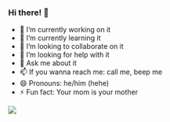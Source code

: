 ### Hi there! 👋

- 🔭 I’m currently working on it
- 🌱 I’m currently learning it
- 👯 I’m looking to collaborate on it
- 🤔 I’m looking for help with it
- 💬 Ask me about it
- 📫 If you wanna reach me: call me, beep me
- 😄 Pronouns: he/him (hehe)
- ⚡ Fun fact: Your mom is your mother 


![](https://komarev.com/ghpvc/?username=edriccantu&color=007f00)

